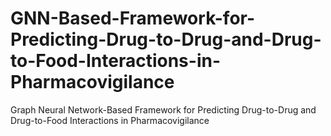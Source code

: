 # GNN-Based-Framework-for-Predicting-Drug-to-Drug-and-Drug-to-Food-Interactions-in-Pharmacovigilance
Graph Neural Network-Based Framework for Predicting Drug-to-Drug and Drug-to-Food Interactions in Pharmacovigilance
